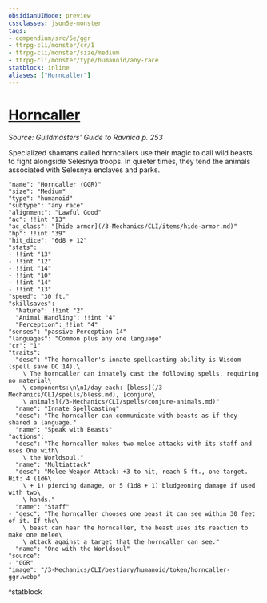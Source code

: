 ```yaml
---
obsidianUIMode: preview
cssclasses: json5e-monster
tags:
- compendium/src/5e/ggr
- ttrpg-cli/monster/cr/1
- ttrpg-cli/monster/size/medium
- ttrpg-cli/monster/type/humanoid/any-race
statblock: inline
aliases: ["Horncaller"]
---
```

# [Horncaller](3-Mechanics\CLI\bestiary\humanoid/horncaller-ggr.md)
*Source: Guildmasters' Guide to Ravnica p. 253*  

Specialized shamans called horncallers use their magic to call wild beasts to fight alongside Selesnya troops. In quieter times, they tend the animals associated with Selesnya enclaves and parks.

```statblock
"name": "Horncaller (GGR)"
"size": "Medium"
"type": "humanoid"
"subtype": "any race"
"alignment": "Lawful Good"
"ac": !!int "13"
"ac_class": "[hide armor](/3-Mechanics/CLI/items/hide-armor.md)"
"hp": !!int "39"
"hit_dice": "6d8 + 12"
"stats":
- !!int "13"
- !!int "12"
- !!int "14"
- !!int "10"
- !!int "14"
- !!int "13"
"speed": "30 ft."
"skillsaves":
  "Nature": !!int "2"
  "Animal Handling": !!int "4"
  "Perception": !!int "4"
"senses": "passive Perception 14"
"languages": "Common plus any one language"
"cr": "1"
"traits":
- "desc": "The horncaller's innate spellcasting ability is Wisdom (spell save DC 14).\
    \ The horncaller can innately cast the following spells, requiring no material\
    \ components:\n\n1/day each: [bless](/3-Mechanics/CLI/spells/bless.md), [conjure\
    \ animals](/3-Mechanics/CLI/spells/conjure-animals.md)"
  "name": "Innate Spellcasting"
- "desc": "The horncaller can communicate with beasts as if they shared a language."
  "name": "Speak with Beasts"
"actions":
- "desc": "The horncaller makes two melee attacks with its staff and uses One with\
    \ the Worldsoul."
  "name": "Multiattack"
- "desc": "Melee Weapon Attack: +3 to hit, reach 5 ft., one target. Hit: 4 (1d6\
    \ + 1) piercing damage, or 5 (1d8 + 1) bludgeoning damage if used with two\
    \ hands."
  "name": "Staff"
- "desc": "The horncaller chooses one beast it can see within 30 feet of it. If the\
    \ beast can hear the horncaller, the beast uses its reaction to make one melee\
    \ attack against a target that the horncaller can see."
  "name": "One with the Worldsoul"
"source":
- "GGR"
"image": "/3-Mechanics/CLI/bestiary/humanoid/token/horncaller-ggr.webp"
```
^statblock
